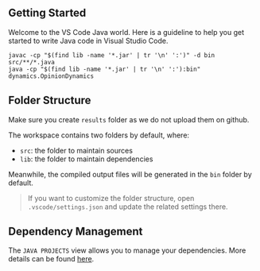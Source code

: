 ## Getting Started

Welcome to the VS Code Java world. Here is a guideline to help you get started to write Java code in Visual Studio Code.



```
javac -cp "$(find lib -name '*.jar' | tr '\n' ':')" -d bin src/**/*.java      
java -cp "$(find lib -name '*.jar' | tr '\n' ':'):bin" dynamics.OpinionDynamics
```

## Folder Structure

Make sure you create `results` folder as we do not upload them on github.

The workspace contains two folders by default, where:

- `src`: the folder to maintain sources
- `lib`: the folder to maintain dependencies

Meanwhile, the compiled output files will be generated in the `bin` folder by default.

> If you want to customize the folder structure, open `.vscode/settings.json` and update the related settings there.

## Dependency Management

The `JAVA PROJECTS` view allows you to manage your dependencies. More details can be found [here](https://github.com/microsoft/vscode-java-dependency#manage-dependencies).
